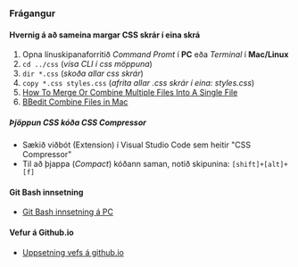 ### Frágangur

#### Hvernig á að sameina margar CSS skrár í eina skrá

1. Opna línuskipanaforritið _Command Promt_ í **PC** eða _Terminal_ í **Mac/Linux** 
2. `cd ../css`  (_vísa CLI í css möppuna_)
3. `dir *.css`  (_skoða allar css skrár_)
4. `copy *.css styles.css`  (_afrita allar .css skrár í eina: styles.css_)
5. [How To Merge Or Combine Multiple Files Into A Single File](https://www.youtube.com/watch?v=2VrfUyyqdEc)
6. [BBedit Combine Files in Mac](https://www.cryan.com/blog/20210528.jsp)

##### Þjöppun CSS kóða _CSS Compressor_

* Sækið viðbót (Extension) í Visual Studio Code sem heitir "CSS Compressor" 
* Til að þjappa (_Compact_) kóðann saman, notið skipunina: `[shift]+[alt]+[f]`

#### Git Bash innsetning 
* [Git Bash innsetning á PC](https://vefhonnun.github.io/verkefnaskil/git_innsetning.html)

#### Vefur á Github.io
* [Uppsetning vefs á github.io](../uppsetning-github.io/README.md)
